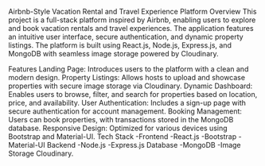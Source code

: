 Airbnb-Style Vacation Rental and Travel Experience Platform
Overview
This project is a full-stack platform inspired by Airbnb, enabling users to explore and book vacation rentals and travel experiences. The application features an intuitive user interface, secure authentication, and dynamic property listings. The platform is built using React.js, Node.js, Express.js, and MongoDB with seamless image storage powered by Cloudinary.

Features
Landing Page: Introduces users to the platform with a clean and modern design.
Property Listings: Allows hosts to upload and showcase properties with secure image storage via Cloudinary.
Dynamic Dashboard: Enables users to browse, filter, and search for properties based on location, price, and availability.
User Authentication: Includes a sign-up page with secure authentication for account management.
Booking Management: Users can book properties, with transactions stored in the MongoDB database.
Responsive Design: Optimized for various devices using Bootstrap and Material-UI.
Tech Stack
-Frontend
-React.js
-Bootstrap
-Material-UI
Backend
-Node.js
-Express.js
Database
-MongoDB
-Image Storage
Cloudinary.

